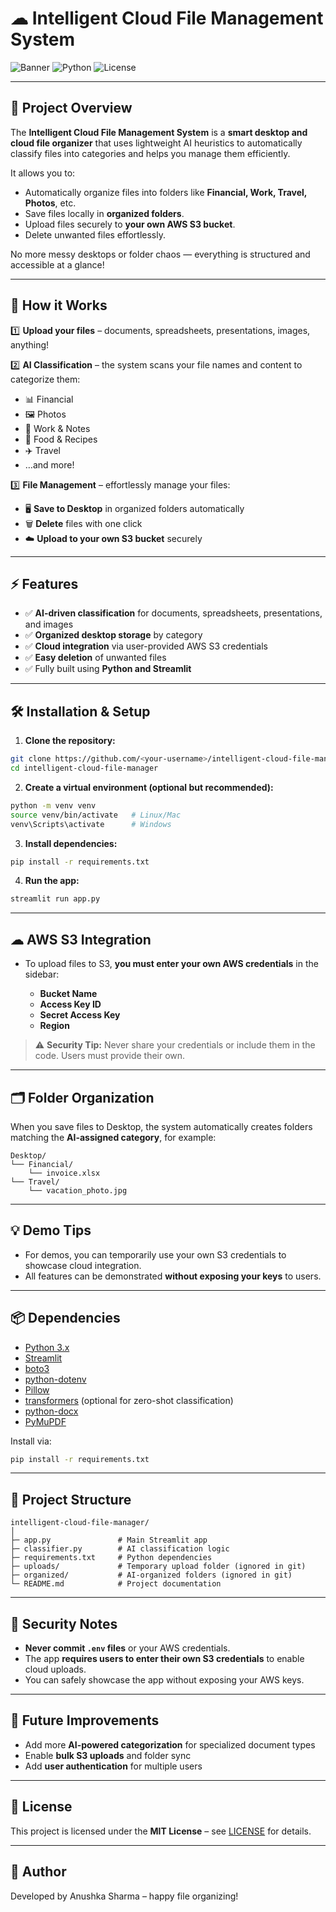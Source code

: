 
# ☁ Intelligent Cloud File Management System

![Banner](https://img.shields.io/badge/Streamlit-App-blue)
![Python](https://img.shields.io/badge/Python-3.10-green)
![License](https://img.shields.io/badge/License-MIT-yellow)

---

## 🚀 Project Overview

The **Intelligent Cloud File Management System** is a **smart desktop and cloud file organizer** that uses lightweight AI heuristics to automatically classify files into categories and helps you manage them efficiently.  

It allows you to:  
- Automatically organize files into folders like **Financial, Work, Travel, Photos**, etc.  
- Save files locally in **organized folders**.  
- Upload files securely to **your own AWS S3 bucket**.  
- Delete unwanted files effortlessly.  

No more messy desktops or folder chaos — everything is structured and accessible at a glance!  

---

## 🧠 How it Works

1️⃣ **Upload your files** – documents, spreadsheets, presentations, images, anything!  

2️⃣ **AI Classification** – the system scans your file names and content to categorize them:  
   - 📊 Financial  
   - 🖼️ Photos  
   - 📝 Work & Notes  
   - 🍳 Food & Recipes  
   - ✈️ Travel  
   - …and more!
     
3️⃣ **File Management** – effortlessly manage your files:  
   - 🖥️ **Save to Desktop** in organized folders automatically  
   - 🗑️ **Delete** files with one click  
   - ☁️ **Upload to your own S3 bucket** securely  

---

## ⚡ Features

- ✅ **AI-driven classification** for documents, spreadsheets, presentations, and images  
- ✅ **Organized desktop storage** by category  
- ✅ **Cloud integration** via user-provided AWS S3 credentials  
- ✅ **Easy deletion** of unwanted files  
- ✅ Fully built using **Python and Streamlit**  

---

## 🛠 Installation & Setup

1. **Clone the repository:**

```bash
git clone https://github.com/<your-username>/intelligent-cloud-file-manager.git
cd intelligent-cloud-file-manager
````

2. **Create a virtual environment (optional but recommended):**

```bash
python -m venv venv
source venv/bin/activate   # Linux/Mac
venv\Scripts\activate      # Windows
```

3. **Install dependencies:**

```bash
pip install -r requirements.txt
```

4. **Run the app:**

```bash
streamlit run app.py
```

---

## ☁ AWS S3 Integration

* To upload files to S3, **you must enter your own AWS credentials** in the sidebar:

  * **Bucket Name**
  * **Access Key ID**
  * **Secret Access Key**
  * **Region**

> ⚠️ **Security Tip:** Never share your credentials or include them in the code. Users must provide their own.

---

## 🗂 Folder Organization

When you save files to Desktop, the system automatically creates folders matching the **AI-assigned category**, for example:

```
Desktop/
└── Financial/
    └── invoice.xlsx
└── Travel/
    └── vacation_photo.jpg
```

---

## 💡 Demo Tips

* For demos, you can temporarily use your own S3 credentials to showcase cloud integration.
* All features can be demonstrated **without exposing your keys** to users.

---

## 📦 Dependencies

* [Python 3.x](https://www.python.org/)
* [Streamlit](https://streamlit.io/)
* [boto3](https://boto3.amazonaws.com/)
* [python-dotenv](https://pypi.org/project/python-dotenv/)
* [Pillow](https://pypi.org/project/Pillow/)
* [transformers](https://huggingface.co/transformers/) (optional for zero-shot classification)
* [python-docx](https://pypi.org/project/python-docx/)
* [PyMuPDF](https://pypi.org/project/PyMuPDF/)

Install via:

```bash
pip install -r requirements.txt
```

---

## 📂 Project Structure

```
intelligent-cloud-file-manager/
│
├─ app.py               # Main Streamlit app
├─ classifier.py        # AI classification logic
├─ requirements.txt     # Python dependencies
├─ uploads/             # Temporary upload folder (ignored in git)
├─ organized/           # AI-organized folders (ignored in git)
└─ README.md            # Project documentation
```

---

## 🔐 Security Notes

* **Never commit `.env` files** or your AWS credentials.
* The app **requires users to enter their own S3 credentials** to enable cloud uploads.
* You can safely showcase the app without exposing your AWS keys.

---

## 📣 Future Improvements

* Add more **AI-powered categorization** for specialized document types
* Enable **bulk S3 uploads** and folder sync
* Add **user authentication** for multiple users

---

## 📜 License

This project is licensed under the **MIT License** – see [LICENSE](LICENSE) for details.

---

## 👋 Author

Developed by Anushka Sharma – happy file organizing!







